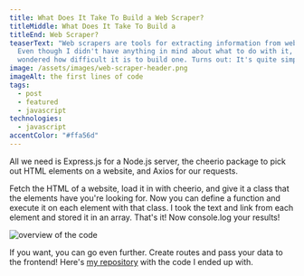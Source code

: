 ```yaml
---
title: What Does It Take To Build a Web Scraper?
titleMiddle: What Does It Take To Build a
titleEnd: Web Scraper?
teaserText: "Web scrapers are tools for extracting information from websites.
  Even though I didn't have anything in mind about what to do with it, I
  wondered how difficult it is to build one. Turns out: It's quite simple."
image: /assets/images/web-scraper-header.png
imageAlt: the first lines of code
tags:
  - post
  - featured
  - javascript
technologies:
  - javascript
accentColor: "#ffa56d"
---
```

All we need is Express.js for a Node.js server, the cheerio package to pick out HTML elements on a website, and Axios for our requests.

Fetch the HTML of a website, load it in with cheerio, and give it a class that the elements have you're looking for. Now you can define a function and execute it on each element with that class. I took the text and link from each element and stored it in an array. That's it! Now console.log your results! 

![overview of the code](/assets/images/web-scraper-code.png)

If you want, you can go even further. Create routes and pass your data to the frontend! Here's [my repository](https://github.com/Noevenzahn/web-scraper) with the code I ended up with.